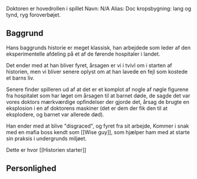 Doktoren er hovedrollen i spillet
Navn: N/A
Alias: Doc
kropsbygning: lang og tynd, ryg foroverbøjet.
## Baggrund
Hans baggrunds historie er meget klassisk, han arbejdede som leder af den eksperimentelle afdeling på et af de førende hospitaler i landet.

Det ender med at han bliver fyret, årsagen er vi i tvivl om i starten af historien, men vi bliver senere oplyst om at han lavede en fejl som kostede et barns liv.

Senere finder spilleren ud af at det er et komplot af nogle af nøgle figurene fra hospitalet som har løget om årsagen til at barnet døde, de sagde det var vores doktors mærkværdige opfindelser der gjorde det, årsag de brugte en eksplosion i en af doktorens maskiner (det er dem der fik den til at eksplodere, og barnet var allerede død).

Han ender med at blive "disgraced", og fyret fra sit arbejde, Kommer i snak med en mafia boss kendt som [[Wise guy]], som hjælper ham med at starte sin praksis i undergrunds miljøet.

Dette er hvor [[Historien starter]]

## Personlighed
